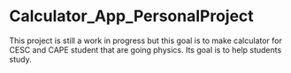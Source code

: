 # Calculator_App_PersonalProject
This project is still a work in progress but this goal is to make calculator for CESC and CAPE student that are going physics. Its goal is to help students study. 
